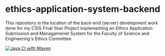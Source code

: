 # ethics-application-system-backend
This repository is the location of the back-end (server) development work done for my CSIS Final Year Project implementing an Ethics Application Submission and Managamenet System for the Faculty of Science and Engineering's Ethics Committee

[![Java CI with Maven](https://github.com/edwardUL99/ethics-application-system-backend/actions/workflows/maven.yml/badge.svg?branch=main)](https://github.com/edwardUL99/ethics-application-system-backend/actions/workflows/maven.yml)
